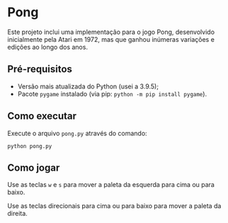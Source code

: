 # Pong

Este projeto inclui uma implementação para o jogo Pong, desenvolvido inicialmente pela Atari em 1972, mas que ganhou inúmeras variações e edições ao longo dos anos.

## Pré-requisitos

- Versão mais atualizada do Python (usei a 3.9.5);
- Pacote `pygame` instalado (via pip: `python -m pip install pygame`).

## Como executar

Execute o arquivo `pong.py` através do comando:

`python pong.py`

## Como jogar

Use as teclas `w` e `s` para mover a paleta da esquerda para cima ou para baixo.

Use as teclas direcionais para cima ou para baixo para mover a paleta da direita.
